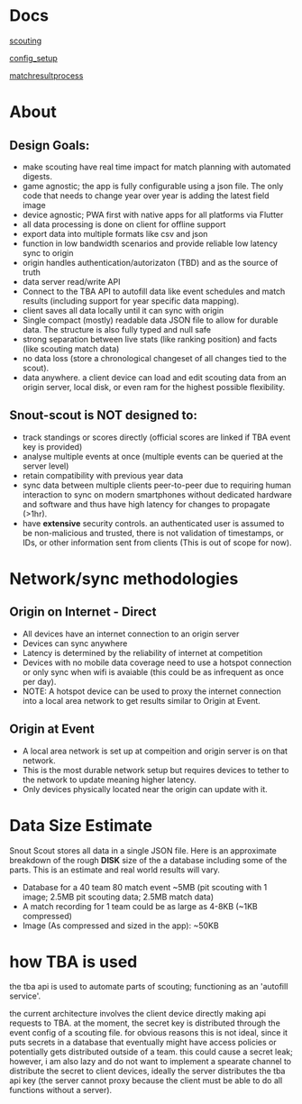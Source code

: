 # Docs
[scouting](scouting.md)

[config_setup](config_setup.md)

[matchresultprocess](matchresultprocess.md)

# About
## Design Goals:
- make scouting have real time impact for match planning with automated digests.
- game agnostic; the app is fully configurable using a json file. The only code that needs to change year over year is adding the latest field image
- device agnostic; PWA first with native apps for all platforms via Flutter
- all data processing is done on client for offline support
- export data into multiple formats like csv and json
- function in low bandwidth scenarios and provide reliable low latency sync to origin
- origin handles authentication/autorizaton (TBD) and as the source of truth
- data server read/write API
- Connect to the TBA API to autofill data like event schedules and match results (including support for year specific data mapping).
- client saves all data locally until it can sync with origin
- Single compact (mostly) readable data JSON file to allow for durable data. The structure is also fully typed and null safe
- strong separation between live stats (like ranking position) and facts (like scouting match data)
- no data loss (store a chronological changeset of all changes tied to the scout).
- data anywhere. a client device can load and edit scouting data from an origin server, local disk, or even ram for the highest possible flexibility.

## Snout-scout is NOT designed to:
- track standings or scores directly (official scores are linked if TBA event key is provided)
- analyse multiple events at once (multiple events can be queried at the server level)
- retain compatibility with previous year data
- sync data between multiple clients peer-to-peer due to requiring human interaction to sync on modern smartphones without dedicated hardware and software and thus have high latency for changes to propagate (>1hr).
- have **extensive** security controls. an authenticated user is assumed to be non-malicious and trusted, there is not validation of timestamps, or IDs, or other information sent from clients (This is out of scope for now).


# Network/sync methodologies
## Origin on Internet - Direct
- All devices have an internet connection to an origin server
- Devices can sync anywhere
- Latency is determined by the reliability of internet at competition
- Devices with no mobile data coverage need to use a hotspot connection or only sync when wifi is avaiable (this could be as infrequent as once per day).
- NOTE: A hotspot device can be used to proxy the internet connection into a local area network to get results similar to Origin at Event.

## Origin at Event
- A local area network is set up at compeition and origin server is on that network.
- This is the most durable network setup but requires devices to tether to the network to update meaning higher latency.
- Only devices physically located near the origin can update with it.


# Data Size Estimate
Snout Scout stores all data in a single JSON file. Here is an approximate breakdown of the rough **DISK** size of the a database including some of the parts. This is an estimate and real world results will vary.
- Database for a 40 team 80 match event ~5MB (pit scouting with 1 image; 2.5MB pit scouting data; 2.5MB match data)
- A match recording for 1 team could be as large as 4-8KB (~1KB compressed)
- Image (As compressed and sized in the app): ~50KB

# how TBA is used
the tba api is used to automate parts of scouting; functioning as an 'autofill service'.

the current architecture involves the client device directly making api requests to
TBA. at the moment, the secret key is distributed through the event config of a scouting
file. for obvious reasons this is not ideal, since it puts secrets in a database that
eventually might have access policies or potentially gets distributed outside of a team.
this could cause a secret leak; however, i am also lazy and do not want to implement a
spearate channel to distribute the secret to client devices, ideally the server distributes
the tba api key (the server cannot proxy because the client must be able to do all functions without a server).